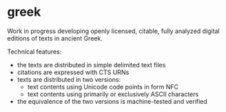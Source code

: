 # greek

Work in progress developing openly licensed, citable, fully analyzed digital editions of texts in ancient Greek.

Technical features:

- the texts are distributed in simple delimited text files
- citations are expressed with CTS URNs
- texts are distributed in two versions:
    - text contents using Unicode code points in form NFC
    - text contents using primarily or exclusively ASCII characters
- the equivalence of the two versions is machine-tested and verified
